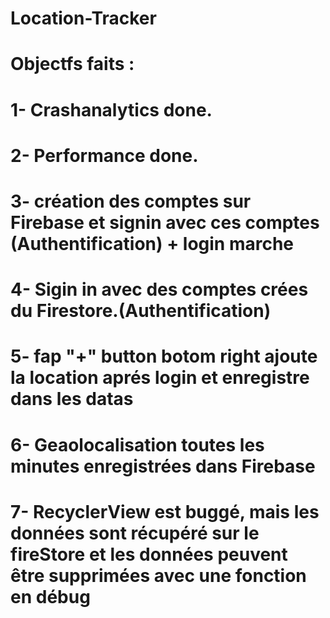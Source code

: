 # Location-Tracker

# Objectfs faits :
# 1- Crashanalytics done.
# 2- Performance done.
# 3- création des comptes sur Firebase et signin avec ces comptes (Authentification) + login marche
# 4- Sigin in avec des comptes crées du Firestore.(Authentification)
# 5- fap "+" button botom right ajoute la location aprés login et enregistre dans les datas
# 6- Geaolocalisation toutes les minutes enregistrées dans Firebase
# 7- RecyclerView est buggé, mais les données sont récupéré sur le fireStore et les données peuvent être supprimées avec une fonction en débug
